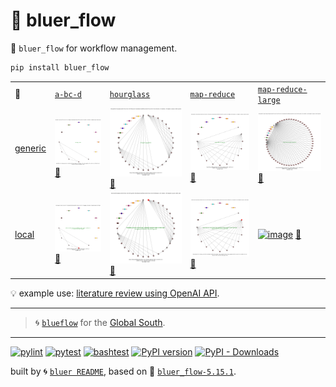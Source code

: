 # 📜 bluer_flow

📜 `bluer_flow` for workflow management.

```bash
pip install bluer_flow
```

|   |   |   |   |   |
| --- | --- | --- | --- | --- |
| 📜 | [`a-bc-d`](./patterns/a-bc-d.dot) | [`hourglass`](./patterns/hourglass.dot) | [`map-reduce`](./patterns/map-reduce.dot) | [`map-reduce-large`](./patterns/map-reduce-large.dot) |
| [generic](./runners/generic.py) | [![image](https://github.com/kamangir/assets/blob/main/bluer_flow-generic-a-bc-d/workflow.gif?raw=true&random=6mzj8pttxiwjv10p)](https://github.com/kamangir/assets/blob/main/bluer_flow-generic-a-bc-d/workflow.gif?raw=true&random=6mzj8pttxiwjv10p) [🔗](https://github.com/kamangir/assets/blob/main/bluer_flow-generic-a-bc-d/workflow.gif?raw=true&random=6mzj8pttxiwjv10p) | [![image](https://github.com/kamangir/assets/blob/main/bluer_flow-generic-hourglass/workflow.gif?raw=true&random=0y61nlhyai6q5lyx)](https://github.com/kamangir/assets/blob/main/bluer_flow-generic-hourglass/workflow.gif?raw=true&random=0y61nlhyai6q5lyx) [🔗](https://github.com/kamangir/assets/blob/main/bluer_flow-generic-hourglass/workflow.gif?raw=true&random=0y61nlhyai6q5lyx) | [![image](https://github.com/kamangir/assets/blob/main/bluer_flow-generic-map-reduce/workflow.gif?raw=true&random=3brl5u8cn2k8yipf)](https://github.com/kamangir/assets/blob/main/bluer_flow-generic-map-reduce/workflow.gif?raw=true&random=3brl5u8cn2k8yipf) [🔗](https://github.com/kamangir/assets/blob/main/bluer_flow-generic-map-reduce/workflow.gif?raw=true&random=3brl5u8cn2k8yipf) | [![image](https://github.com/kamangir/assets/blob/main/bluer_flow-generic-map-reduce-large/workflow.gif?raw=true&random=az8r3le68izy66aj)](https://github.com/kamangir/assets/blob/main/bluer_flow-generic-map-reduce-large/workflow.gif?raw=true&random=az8r3le68izy66aj) [🔗](https://github.com/kamangir/assets/blob/main/bluer_flow-generic-map-reduce-large/workflow.gif?raw=true&random=az8r3le68izy66aj) |
| [local](./runners/local.py) | [![image](https://github.com/kamangir/assets/blob/main/bluer_flow-local-a-bc-d/workflow.gif?raw=true&random=vuasv7kp47w7ag3m)](https://github.com/kamangir/assets/blob/main/bluer_flow-local-a-bc-d/workflow.gif?raw=true&random=vuasv7kp47w7ag3m) [🔗](https://github.com/kamangir/assets/blob/main/bluer_flow-local-a-bc-d/workflow.gif?raw=true&random=vuasv7kp47w7ag3m) | [![image](https://github.com/kamangir/assets/blob/main/bluer_flow-local-hourglass/workflow.gif?raw=true&random=dkoifb3tbp5yn047)](https://github.com/kamangir/assets/blob/main/bluer_flow-local-hourglass/workflow.gif?raw=true&random=dkoifb3tbp5yn047) [🔗](https://github.com/kamangir/assets/blob/main/bluer_flow-local-hourglass/workflow.gif?raw=true&random=dkoifb3tbp5yn047) | [![image](https://github.com/kamangir/assets/blob/main/bluer_flow-local-map-reduce/workflow.gif?raw=true&random=x8chhc0784ncskqs)](https://github.com/kamangir/assets/blob/main/bluer_flow-local-map-reduce/workflow.gif?raw=true&random=x8chhc0784ncskqs) [🔗](https://github.com/kamangir/assets/blob/main/bluer_flow-local-map-reduce/workflow.gif?raw=true&random=x8chhc0784ncskqs) | [![image](https://github.com/kamangir/assets/blob/main/bluer_flow-local-map-reduce-large/workflow.gif?raw=true&random=q2e78ce6m09x40gs)](https://github.com/kamangir/assets/blob/main/bluer_flow-local-map-reduce-large/workflow.gif?raw=true&random=q2e78ce6m09x40gs) [🔗](https://github.com/kamangir/assets/blob/main/bluer_flow-local-map-reduce-large/workflow.gif?raw=true&random=q2e78ce6m09x40gs) |

💡 example use: [literature review using OpenAI API](https://github.com/kamangir/openai-commands/tree/main/openai_commands/literature_review).

---

> 🌀 [`blueflow`](https://github.com/kamangir/notebooks-and-scripts) for the [Global South](https://github.com/kamangir/bluer-south).

---


[![pylint](https://github.com/kamangir/bluer-flow/actions/workflows/pylint.yml/badge.svg)](https://github.com/kamangir/bluer-flow/actions/workflows/pylint.yml) [![pytest](https://github.com/kamangir/bluer-flow/actions/workflows/pytest.yml/badge.svg)](https://github.com/kamangir/bluer-flow/actions/workflows/pytest.yml) [![bashtest](https://github.com/kamangir/bluer-flow/actions/workflows/bashtest.yml/badge.svg)](https://github.com/kamangir/bluer-flow/actions/workflows/bashtest.yml) [![PyPI version](https://img.shields.io/pypi/v/bluer-flow.svg)](https://pypi.org/project/bluer-flow/) [![PyPI - Downloads](https://img.shields.io/pypi/dd/bluer-flow)](https://pypistats.org/packages/bluer-flow)

built by 🌀 [`bluer README`](https://github.com/kamangir/bluer-objects/tree/main/bluer_objects/README), based on 📜 [`bluer_flow-5.15.1`](https://github.com/kamangir/bluer-flow).

